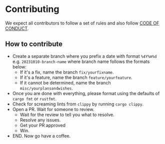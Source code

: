 # Contributing

We expect all contributors to follow a set of rules and also follow [CODE OF CONDUCT](./CODE_OF_CONDUCT.md).

## How to contribute

- Create a separate branch where you prefix a date with format `%4Y%m%d` e.g. `20231010-branch-name` where branch name follows the formats below:
  - If it's a fix, name the branch `fix/yourfixname`.
  - If it's a feature, name the branch `feature/yourfeature`.
  - If it cannot be determined, name the branch `misc/yourplansandwishes`.
- Once you are done with everything, please format using the defaults of `cargo fmt` or `rustfmt`.
- Check for screaming lints from `clippy` by running `cargo clippy`.
- Open a PR. Wait for someone to review.
  - Wait for the review to tell you what to resolve.
  - Resolve any issues.
  - Get your PR approved
  - Win.
- END. Now go have a coffee.
